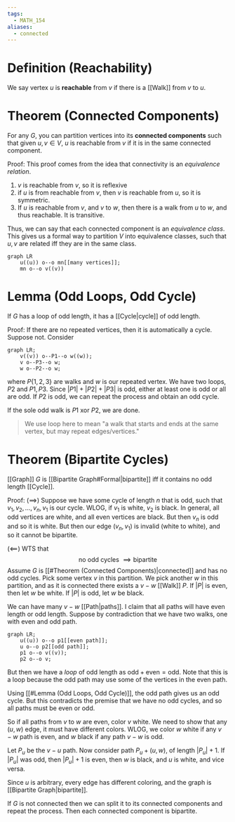 ```yaml
---
tags:
  - MATH_154
aliases:
  - connected
---
```

# Definition (Reachability)
We say vertex $u$ is **reachable** from $v$ if there is a [[Walk]] from $v$ to $u$. 

# Theorem (Connected Components)
For any $G$, you can partition vertices into its **connected components** such that given $u,v \in V$, $u$ is reachable from $v$ if it is in the same connected component. 

Proof:
This proof comes from the idea that connectivity is an *equivalence relation*. 
1. $v$ is reachable from $v$, so it is reflexive
2. if $u$ is from reachable from $v$, then $v$ is reachable from $u$, so it is symmetric. 
3. If $u$ is reachable from $v$, and $v$ to $w$, then there is a walk from $u$ to $w$, and thus reachable. It is transitive. 

Thus, we can say that each connected component is an *equivalence class*. This gives us a formal way to partition $V$ into equivalence classes, such that $u,v$ are related iff they are in the same class. 
```mermaid
graph LR
	u((u)) o--o mn[[many vertices]];
	mn o--o v((v))
```

# Lemma (Odd Loops, Odd Cycle)
If $G$ has a loop of odd length, it has a [[Cycle|cycle]] of odd length. 

Proof:
If there are no repeated vertices, then it is automatically a cycle. Suppose not.
Consider 
```mermaid
graph LR;
	v((v)) o--P1--o w((w));
	v o--P3--o w;
	w o--P2--o w;
```
where $P\{1, 2, 3\}$ are walks and $w$ is our repeated vertex. We have two loops, $P2$ and $P1,P3$. Since $|P1| + |P2| + |P3|$ is odd, either at least one is odd or all are odd. If $P2$ is odd, we can repeat the process and obtain an odd cycle. 

If the sole odd walk is $P1$ xor $P2$, we are done. 

> We use loop here to mean "a walk that starts and ends at the same vertex, but may repeat edges/vertices."

# Theorem (Bipartite Cycles)
[[Graph]] $G$ is [[Bipartite Graph#Formal|bipartite]] iff it contains no odd length [[Cycle]]. 

Proof:
$(\implies)$
Suppose we have some cycle of length $n$ that is odd, such that $v_{1}, v_{2}, \dots, v_{n}, v_{1}$ is our cycle. WLOG, if $v_{1}$ is white, $v_{2}$ is black. In general, all odd vertices are white, and all even vertices are black. But then $v_{n}$ is odd and so it is white. But then our edge $(v_{n}, v_{1})$ is invalid (white to white), and so it cannot be bipartite. 

$(\impliedby)$ 
WTS that 
$$
\text{no odd cycles } \implies \text{bipartite}
$$
Assume $G$ is [[#Theorem (Connected Components)|connected]] and has no odd cycles. Pick some vertex $v$ in this partition. We pick another $w$ in this partition, and as it is connected there exists a $v-w$ [[Walk]] $P$. If $|P|$ is even, then let $w$ be white. If $|P|$ is odd, let $w$ be black. 

We can have many $v-w$ [[Path|paths]]. I claim that all paths will have even length or odd length. Suppose by contradiction that we have two walks, one with even and odd path. 
```mermaid
graph LR;
	u((u)) o--o p1[[even path]];
	u o--o p2[[odd path]];
	p1 o--o v((v));
	p2 o--o v;
```
But then we have a *loop* of odd length as $\text{odd} + \text{even} = \text{odd}$. Note that this is a loop because the odd path may use some of the vertices in the even path. 

Using [[#Lemma (Odd Loops, Odd Cycle)]], the odd path gives us an odd cycle. But this contradicts the premise that we have no odd cycles, and so all paths must be even or odd. 

So if all paths from $v$ to $w$ are even, color $v$ white. We need to show that any $(u, w)$ edge, it must have different colors. WLOG, we color $w$ white if any $v-w$ path is even, and $w$ black if any path $v-w$ is odd. 

Let $P_{u}$ be the $v-u$ path. Now consider path $P_{u} + (u, w)$, of length $|P_{u}| + 1$. If $|P_{u}|$ was odd, then $|P_{u}| + 1$ is even, then $w$ is black, and $u$ is white, and vice versa. 

Since $u$ is arbitrary, every edge has different coloring, and the graph is [[Bipartite Graph|bipartite]]. 

If $G$ is not connected then we can split it to its connected components and repeat the process. Then each connected component is bipartite. 